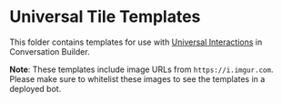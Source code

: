 # Universal Tile Templates

This folder contains templates for use with [Universal Interactions](https://developers.liveperson.com/conversation-builder-interactions-code.html) in Conversation Builder. 

**Note**: These templates include image URLs from `https://i.imgur.com`. Please make sure to whitelist these images to see the templates in a deployed bot.
